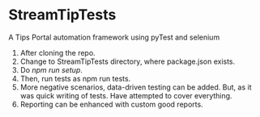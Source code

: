 # StreamTipTests
A Tips Portal automation framework using pyTest and selenium
1. After cloning the repo.
2. Change to StreamTipTests directory, where package.json exists.
3. Do *npm run setup*.
4. Then, run tests as npm run tests.
5. More negative scenarios, data-driven testing can be added. 
   But, as it was quick writing of tests. Have attempted to cover everything.
6. Reporting can be enhanced with custom good reports.
